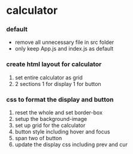 # calculator
### default
- remove all unnecessary file in src folder
- only keep App.js and index.js as default
### create html layout for calculator
1. set entire calculator as grid
2. 2 sections 1 for display 1 for button
### css to format the display and button
1. reset the whole and set border-box
2. setup the background-image
3. set up grid for the calculator
4. button style including hover and focus
5. span two of button
6. update the display css including prev and cur